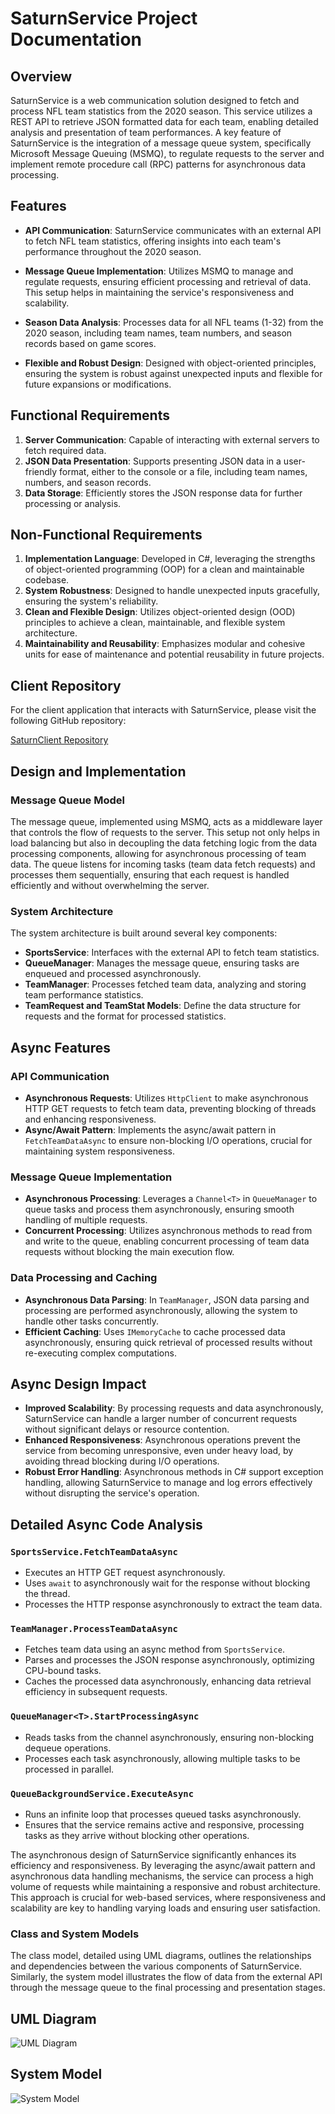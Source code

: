 
# SaturnService Project Documentation

## Overview

SaturnService is a web communication solution designed to fetch and process NFL team statistics from the 2020 season. This service utilizes a REST API to retrieve JSON formatted data for each team, enabling detailed analysis and presentation of team performances. A key feature of SaturnService is the integration of a message queue system, specifically Microsoft Message Queuing (MSMQ), to regulate requests to the server and implement remote procedure call (RPC) patterns for asynchronous data processing.

## Features

- **API Communication**: SaturnService communicates with an external API to fetch NFL team statistics, offering insights into each team's performance throughout the 2020 season.
  
- **Message Queue Implementation**: Utilizes MSMQ to manage and regulate requests, ensuring efficient processing and retrieval of data. This setup helps in maintaining the service's responsiveness and scalability.

- **Season Data Analysis**: Processes data for all NFL teams (1-32) from the 2020 season, including team names, team numbers, and season records based on game scores.

- **Flexible and Robust Design**: Designed with object-oriented principles, ensuring the system is robust against unexpected inputs and flexible for future expansions or modifications.

## Functional Requirements

1. **Server Communication**: Capable of interacting with external servers to fetch required data.
2. **JSON Data Presentation**: Supports presenting JSON data in a user-friendly format, either to the console or a file, including team names, numbers, and season records.
3. **Data Storage**: Efficiently stores the JSON response data for further processing or analysis.

## Non-Functional Requirements

1. **Implementation Language**: Developed in C#, leveraging the strengths of object-oriented programming (OOP) for a clean and maintainable codebase.
2. **System Robustness**: Designed to handle unexpected inputs gracefully, ensuring the system's reliability.
3. **Clean and Flexible Design**: Utilizes object-oriented design (OOD) principles to achieve a clean, maintainable, and flexible system architecture.
4. **Maintainability and Reusability**: Emphasizes modular and cohesive units for ease of maintenance and potential reusability in future projects.

## Client Repository

For the client application that interacts with SaturnService, please visit the following GitHub repository:

[SaturnClient Repository](https://github.com/ergutierz/SaturnClient.git)


## Design and Implementation

### Message Queue Model

The message queue, implemented using MSMQ, acts as a middleware layer that controls the flow of requests to the server. This setup not only helps in load balancing but also in decoupling the data fetching logic from the data processing components, allowing for asynchronous processing of team data. The queue listens for incoming tasks (team data fetch requests) and processes them sequentially, ensuring that each request is handled efficiently and without overwhelming the server.

### System Architecture

The system architecture is built around several key components:

- **SportsService**: Interfaces with the external API to fetch team statistics.
- **QueueManager**: Manages the message queue, ensuring tasks are enqueued and processed asynchronously.
- **TeamManager**: Processes fetched team data, analyzing and storing team performance statistics.
- **TeamRequest and TeamStat Models**: Define the data structure for requests and the format for processed statistics.
## Async Features

### API Communication
- **Asynchronous Requests**: Utilizes `HttpClient` to make asynchronous HTTP GET requests to fetch team data, preventing blocking of threads and enhancing responsiveness.
- **Async/Await Pattern**: Implements the async/await pattern in `FetchTeamDataAsync` to ensure non-blocking I/O operations, crucial for maintaining system responsiveness.

### Message Queue Implementation
- **Asynchronous Processing**: Leverages a `Channel<T>` in `QueueManager` to queue tasks and process them asynchronously, ensuring smooth handling of multiple requests.
- **Concurrent Processing**: Utilizes asynchronous methods to read from and write to the queue, enabling concurrent processing of team data requests without blocking the main execution flow.

### Data Processing and Caching
- **Asynchronous Data Parsing**: In `TeamManager`, JSON data parsing and processing are performed asynchronously, allowing the system to handle other tasks concurrently.
- **Efficient Caching**: Uses `IMemoryCache` to cache processed data asynchronously, ensuring quick retrieval of processed results without re-executing complex computations.

## Async Design Impact

- **Improved Scalability**: By processing requests and data asynchronously, SaturnService can handle a larger number of concurrent requests without significant delays or resource contention.
- **Enhanced Responsiveness**: Asynchronous operations prevent the service from becoming unresponsive, even under heavy load, by avoiding thread blocking during I/O operations.
- **Robust Error Handling**: Asynchronous methods in C# support exception handling, allowing SaturnService to manage and log errors effectively without disrupting the service's operation.

## Detailed Async Code Analysis

### `SportsService.FetchTeamDataAsync`
- Executes an HTTP GET request asynchronously.
- Uses `await` to asynchronously wait for the response without blocking the thread.
- Processes the HTTP response asynchronously to extract the team data.

### `TeamManager.ProcessTeamDataAsync`
- Fetches team data using an async method from `SportsService`.
- Parses and processes the JSON response asynchronously, optimizing CPU-bound tasks.
- Caches the processed data asynchronously, enhancing data retrieval efficiency in subsequent requests.

### `QueueManager<T>.StartProcessingAsync`
- Reads tasks from the channel asynchronously, ensuring non-blocking dequeue operations.
- Processes each task asynchronously, allowing multiple tasks to be processed in parallel.

### `QueueBackgroundService.ExecuteAsync`
- Runs an infinite loop that processes queued tasks asynchronously.
- Ensures that the service remains active and responsive, processing tasks as they arrive without blocking other operations.

The asynchronous design of SaturnService significantly enhances its efficiency and responsiveness. By leveraging the async/await pattern and asynchronous data handling mechanisms, the service can process a high volume of requests while maintaining a responsive and robust architecture. This approach is crucial for web-based services, where responsiveness and scalability are key to handling varying loads and ensuring user satisfaction.

### Class and System Models

The class model, detailed using UML diagrams, outlines the relationships and dependencies between the various components of SaturnService. Similarly, the system model illustrates the flow of data from the external API through the message queue to the final processing and presentation stages.
## UML Diagram
![UML Diagram](./SaturnServiceUML.png)

## System Model
![System Model](./SaturnServiceSystemModel.png)